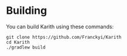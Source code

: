 # Building

You can build Karith using these commands:

```shell
git clone https://github.com/Franckyi/Karith
cd Karith
./gradlew build
```